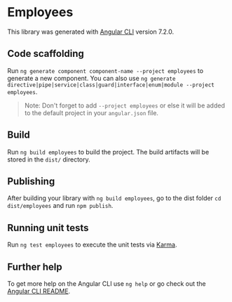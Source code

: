 # Employees

This library was generated with [Angular CLI](https://github.com/angular/angular-cli) version 7.2.0.

## Code scaffolding

Run `ng generate component component-name --project employees` to generate a new component. You can also use `ng generate directive|pipe|service|class|guard|interface|enum|module --project employees`.
> Note: Don't forget to add `--project employees` or else it will be added to the default project in your `angular.json` file. 

## Build

Run `ng build employees` to build the project. The build artifacts will be stored in the `dist/` directory.

## Publishing

After building your library with `ng build employees`, go to the dist folder `cd dist/employees` and run `npm publish`.

## Running unit tests

Run `ng test employees` to execute the unit tests via [Karma](https://karma-runner.github.io).

## Further help

To get more help on the Angular CLI use `ng help` or go check out the [Angular CLI README](https://github.com/angular/angular-cli/blob/master/README.md).
